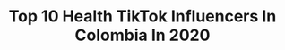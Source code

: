 ---
title: Top 10 Health TikTok Influencers In Colombia In 2020
description: >-
  Find top health TikTok influencers in Colombia in 2020. Most popular hashtags: #fyp #colombia #parati #viral.
platform: TikTok
hits: 10
text_top: Identify the best TikTok profiles on inBeat.
text_bottom: Our platform aggregates 10 TikTok influencers like this in Colombia for you to contact.
profiles:
  - username: "mariale.franco"
    fullname: >-
      Alejandra Franco
    bio: >-
      Mental health is first
    location: "Colombia"
    followers: 143600
    engagement: 715
    commentsToLikes: 0.018279
    id: ckc1u60rvyej50j23r3425d3a
    verified: false
    hashtags: "#fyp, #colombia, #xyzbca, #comedy"
  - username: "camilabarbosa_s"
    fullname: >-
      Camila
    bio: >-
      Colombiana 🇨🇴 Instagram: @camilabarbosa_s 💁🏼‍♀️
    location: "Colombia"
    followers: 19200
    engagement: 457
    commentsToLikes: 0.029790
    id: cka0t0v7ynxul0i78u9fydqkr
    verified: false
    hashtags: "#bronceado, #argentina, #healthy, #fyp"
  - username: "practicalfoodofficial"
    fullname: >-
      Practicalfood
    bio: >-
      No hay tiempo pero amamos la comida deliciosa y práctica. We love practical food
    location: "Colombia"
    followers: 7981
    engagement: 740
    commentsToLikes: 0.022616
    id: ckbf7o9oaxnv60j234f8g8v0t
    verified: false
    hashtags: "#easyrecipe, #recetas, #healthy, #trend"
  - username: "erikasepulveda_"
    fullname: >-
      Erika Sepulveda
    bio: >-
      Sígueme en Instagram 👉🏼@erikasepulveda_
    location: "Colombia"
    followers: 28500
    engagement: 561
    commentsToLikes: 0.020838
    id: ckbfcqcol5p870j23vc96hcmn
    verified: false
    hashtags: "#workout, #creoqueno, #dias, #mujeres"
  - username: "laurareales11"
    fullname: >-
      Laura Reales 🌱
    bio: >-
      El lado random de @vegappetizing IG🤪
    location: "Colombia"
    followers: 2277
    engagement: 656
    commentsToLikes: 0.009123
    id: cka7wns3k16ic0i782rjddscy
    verified: false
    hashtags: "#foryou, #lettering, #backtoschool, #schoolhacks"
  - username: "theflowwolf"
    fullname: >-
      Sam
    bio: >-
      CEO of Breathing. 🌬️🙏💪 MY FREE TALLER & STRONGER EBOOK & NEWSLETTER 👇
    location: "Colombia"
    followers: 9502
    engagement: 277
    commentsToLikes: 0.025165
    id: ckb996eput63h0j23tmvsm2he
    verified: false
    hashtags: "#back, #scoliosis, #posture, #height"
  - username: "issavasquez_"
    fullname: >-
      Issabela Vásquez
    bio: >-
      
    location: "Colombia"
    followers: 56200
    engagement: 571
    commentsToLikes: 0.003858
    id: ckbff4qm29m1f0j23m2dqhhb3
    verified: false
    hashtags: "#trend, #fy, #fyp, #parati"
  - username: "haruhi_0"
    fullname: >-
      Sheck_?
    bio: >-
      Alguien desocupada y con retraso mental.
    location: "Colombia"
    followers: 58300
    engagement: 1950
    commentsToLikes: 0.031289
    id: ckdi7rq579tuk0j23mcr1nqdp
    verified: false
    hashtags: "#sasunaru, #itachiuchiha, #anime, #sasukeeeee"
  - username: "1camilat"
    fullname: >-
      Emo clown🖤
    bio: >-
      Instagram: @cami.lipa🦋 10k ???✨🏳️‍🌈🤡 Q miras sígueme
    location: "Colombia"
    followers: 9346
    engagement: 2530
    commentsToLikes: 0.031911
    id: ckdbop2jbb58x0j230fjtsbth
    verified: false
    hashtags: "#viral, #lgbt, #lesbians, #colombia"
  - username: "erikalopez_9002"
    fullname: >-
      Erika López
    bio: >-
      Si nos cruzamos por la vida ,No me preguntes dónde voy, Mira mis ojos y adivina”
    location: "Colombia"
    followers: 23900
    engagement: 644
    commentsToLikes: 0.028518
    id: ckdhf7p23x8hy0j23n07z8716
    verified: false
    hashtags: "#fyp, #comediantesdelanoche, #xyzbca, #comedia"
---